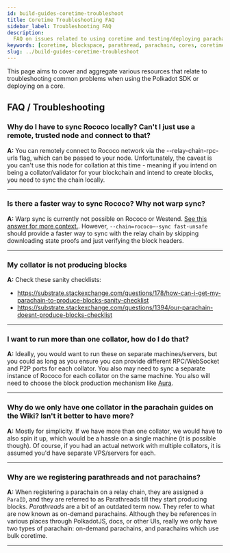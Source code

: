 ```yaml
---
id: build-guides-coretime-troubleshoot
title: Coretime Troubleshooting FAQ
sidebar_label: Troubleshooting FAQ
description:
  FAQ on issues related to using coretime and testing/deploying parachains using Polkadot SDK
keywords: [coretime, blockspace, parathread, parachain, cores, coretime, agile]
slug: ../build-guides-coretime-troubleshoot
---
```


This page aims to cover and aggregate various resources that relate to troubleshooting common
problems when using the Polkadot SDK or deploying on a core.

## FAQ / Troubleshooting

### Why do I have to sync Rococo locally? Can't I just use a remote, trusted node and connect to that?

**A:** You can remotely connect to Rococo network via the --relay-chain-rpc-urls flag, which can be
passed to your node. Unfortunately, the caveat is you can't use this node for collation at this
time - meaning if you intend on being a collator/validator for your blockchain and intend to create
blocks, you need to sync the chain locally.

---

### Is there a faster way to sync Rococo? Why not warp sync?

**A:** Warp sync is currently not possible on Rococo or Westend.
[See this answer for more context.](https://substrate.stackexchange.com/questions/9730/rococo-cant-warp-sync-stuck-at-16mb-finality-proof-download).
However, `--chain=rococo—-sync fast-unsafe` should provide a faster way to sync with the relay chain
by skipping downloading state proofs and just verifying the block headers.

---

### My collator is not producing blocks

**A:** Check these sanity checklists:

- https://substrate.stackexchange.com/questions/178/how-can-i-get-my-parachain-to-produce-blocks-sanity-checklist
- https://substrate.stackexchange.com/questions/1394/our-parachain-doesnt-produce-blocks-checklist

---

### I want to run more than one collator, how do I do that?

**A:** Ideally, you would want to run these on separate machines/servers, but you could as long as
you ensure you can provide different RPC/WebSocket and P2P ports for each collator. You also may
need to sync a separate instance of Rococo for each collator on the same machine. You also will need
to choose the block production mechanism like
[Aura](https://substrate.stackexchange.com/questions/5572/production-like-parachain-setup-and-launch).

---

### Why do we only have one collator in the parachain guides on the Wiki? Isn't it better to have more?

**A:** Mostly for simplicity. If we have more than one collator, we would have to also spin it up,
which would be a hassle on a single machine (it is possible though). Of course, if you had an actual
network with multiple collators, it is assumed you'd have separate VPS/servers for each.

---

### Why are we registering parathreads and not parachains?

**A:** When registering a parachain on a relay chain, they are assigned a `ParaID`, and they are
referred to as Parathreads till they start producing blocks. _Parathreads_ are a bit of an outdated
term now. They refer to what are now known as on-demand parachains. Although they be references in
various places through PolkadotJS, docs, or other UIs, really we only have two types of parachain:
on-demand parachains, and parachains which use bulk coretime.

---
